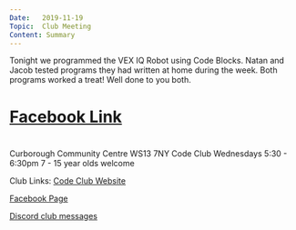 ```yaml
---
Date:   2019-11-19
Topic:  Club Meeting
Content: Summary
---
```

Tonight we programmed the VEX IQ Robot using Code Blocks. Natan and Jacob tested programs they had written at home during the week. Both programs worked a treat! Well done to you both.

# [Facebook Link](https://www.facebook.com/1481985248595237/posts/2384086805051739/)

#
Curborough Community Centre
WS13 7NY
Code Club
Wednesdays 5:30 - 6:30pm
7 - 15 year olds welcome

Club Links:
[Code Club Website](https://lichfield-code-club.github.io/)

[Facebook Page](https://www.facebook.com/LichfieldCoders)

[Discord club messages](https://discord.gg/szz6xGK)
